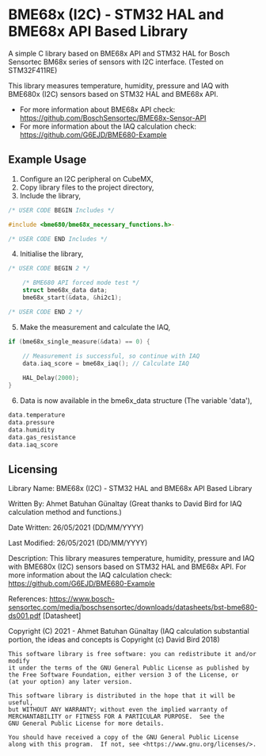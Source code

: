 # BME68x (I2C) - STM32 HAL and BME68x API Based Library
A simple C library based on BME68x API and STM32 HAL for Bosch Sensortec BM68x series of sensors with I2C interface. (Tested on STM32F411RE)

This library measures temperature, humidity, pressure and IAQ with BME680x (I2C) sensors based on STM32 HAL and BME68x API.

* For more information about BME68x API check: https://github.com/BoschSensortec/BME68x-Sensor-API
* For more information about the IAQ calculation check: https://github.com/G6EJD/BME680-Example

## Example Usage
1) Configure an I2C peripheral on CubeMX,
2) Copy library files to the project directory,
3) Include the library,
```c
/* USER CODE BEGIN Includes */

#include <bme680/bme68x_necessary_functions.h>-

/* USER CODE END Includes */
```
4) Initialise the library,
```c
/* USER CODE BEGIN 2 */

	/* BME680 API forced mode test */
	struct bme68x_data data;
	bme68x_start(&data, &hi2c1);

/* USER CODE END 2 */
```
5) Make the measurement and calculate the IAQ,
```c
if (bme68x_single_measure(&data) == 0) {

	// Measurement is successful, so continue with IAQ
	data.iaq_score = bme68x_iaq(); // Calculate IAQ
	
	HAL_Delay(2000);
}
```
6) Data is now available in the bme6x_data structure (The variable 'data'),
```c
data.temperature
data.pressure
data.humidity
data.gas_resistance
data.iaq_score
```

## Licensing
Library Name: 	BME68x (I2C) - STM32 HAL and BME68x API Based Library

Written By:	Ahmet Batuhan Günaltay (Great thanks to David Bird for IAQ calculation method and functions.)

Date Written:	26/05/2021 (DD/MM/YYYY)

Last Modified:	26/05/2021 (DD/MM/YYYY)

Description:	This library measures temperature, humidity, pressure and IAQ with BME680x (I2C) sensors based on STM32 HAL and BME68x API. For more information about the IAQ calculation check: https://github.com/G6EJD/BME680-Example

References: https://www.bosch-sensortec.com/media/boschsensortec/downloads/datasheets/bst-bme680-ds001.pdf [Datasheet]
 
Copyright (C) 2021 - Ahmet Batuhan Günaltay
(IAQ calculation substantial portion, the ideas and concepts is Copyright (c) David Bird 2018)
 
	This software library is free software: you can redistribute it and/or modify
    it under the terms of the GNU General Public License as published by
    the Free Software Foundation, either version 3 of the License, or
    (at your option) any later version.

    This software library is distributed in the hope that it will be useful,
    but WITHOUT ANY WARRANTY; without even the implied warranty of
    MERCHANTABILITY or FITNESS FOR A PARTICULAR PURPOSE.  See the
    GNU General Public License for more details.

    You should have received a copy of the GNU General Public License
    along with this program.  If not, see <https://www.gnu.org/licenses/>.
